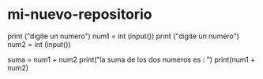 # mi-nuevo-repositorio
print ("digite un numero")
num1 = int (input())
print ("digite un numero")
num2 = int (input())

 
 suma = num1 + num2
 print("la suma de los dos numeros es : ")
 print(num1 + num2)